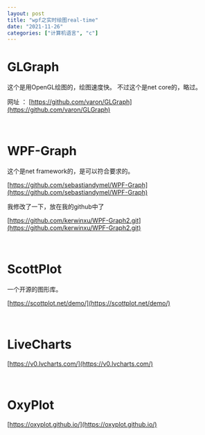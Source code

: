 ```yaml
---
layout: post
title: "wpf之实时绘图real-time"
date: "2021-11-26"
categories: ["计算机语言", "c"]
---
```


# GLGraph

这个是用OpenGL绘图的，绘图速度快。 不过这个是net core的，略过。

网址 ： [https://github.com/varon/GLGraph](https://github.com/varon/GLGraph)

 

# WPF-Graph

这个是net framework的，是可以符合要求的。

[https://github.com/sebastiandymel/WPF-Graph](https://github.com/sebastiandymel/WPF-Graph)

我修改了一下，放在我的github中了

[https://github.com/kerwinxu/WPF-Graph2.git](https://github.com/kerwinxu/WPF-Graph2.git)

 

# ScottPlot

一个开源的图形库。

[https://scottplot.net/demo/](https://scottplot.net/demo/)

 

# LiveCharts

[https://v0.lvcharts.com/](https://v0.lvcharts.com/)

 

# OxyPlot

[https://oxyplot.github.io/](https://oxyplot.github.io/)
